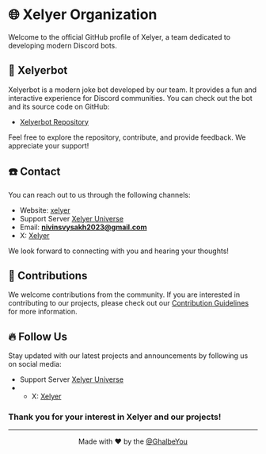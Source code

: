
# 🌐 Xelyer Organization
Welcome to the official GitHub profile of Xelyer, a team dedicated to developing modern Discord bots.


## 👾 Xelyerbot
Xelyerbot is a modern joke bot developed by our team. It provides a fun and interactive experience for Discord communities. You can check out the bot and its source code on GitHub:

- [Xelyerbot Repository](https://github.com/Xelyer/Xelyerbot)

Feel free to explore the repository, contribute, and provide feedback. We appreciate your support!
</p>

## ☎️ Contact

You can reach out to us through the following channels:

- Website: [xelyer](https://xelyerbot.netlify.app/)
- Support Server [Xelyer Universe](https://discord.gg/c9mASx5GFV)
- Email: **nivinsvysakh2023@gmail.com**
- X: [Xelyer](https://x.com/Xelyerbot)

We look forward to connecting with you and hearing your thoughts!

## 🤼 Contributions

We welcome contributions from the community. If you are interested in contributing to our projects, please check out our [Contribution Guidelines](https://github.com/Xelyer/.github/blob/main/CONTRIBUTING.md) for more information.

## 🔥 Follow Us

Stay updated with our latest projects and announcements by following us on social media:

- Support Server [Xelyer Universe](https://discord.gg/c9mASx5GFV)
- - X: [Xelyer](https://x.com/Xelyerbot)

### Thank you for your interest in Xelyer and our projects!
---

<p align="center">Made with ❤️ by the <a href="https://github.com/Ghalbeyou">@GhalbeYou</a></p>

